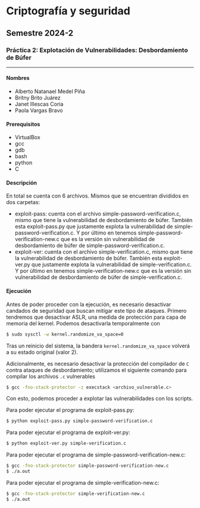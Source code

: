 # Criptografía y seguridad 
## Semestre 2024-2
### Práctica 2: Explotación de Vulnerabilidades: Desbordamiento de Búfer
------------------
#### Nombres
- Alberto Natanael Medel Piña
- Britny Brito Juárez
- Janet Illescas Coria
- Paola Vargas Bravo

#### Prerequisitos
- VirtualBox
- gcc
- gdb
- bash
- python
- C

#### Descripción
En total se cuenta con 6 archivos. Mismos que se encuentran divididos en dos carpetas:

- exploit-pass: cuenta con el archivo simple-password-verification.c, mismo que tiene  la vulnerabilidad de desbordamiento de búfer. También esta exploit-pass.py que justamente explota la vulnerabilidad de simple-password-verification.c. Y por último en tenemos simple-password-verification-new.c que es la versión sin vulnerabilidad de desbordamiento de búfer de simple-password-verification.c.
- exploit-ver: cuenta con el archivo simple-verification.c, mismo que tiene  la vulnerabilidad de desbordamiento de búfer. También esta exploit-ver.py que justamente explota la vulnerabilidad de simple-verification.c. Y por último en tenemos simple-verification-new.c que es la versión sin vulnerabilidad de desbordamiento de búfer de simple-verification.c.

#### Ejecución
Antes de poder proceder con la ejecución, es necesario desactivar candados de seguridad que buscan mitigar este tipo de ataques. Primero tendremos que desactivar ASLR, una medida de protección para capa de memoria del kernel. 
Podemos desactivarla temporalmente con 

``` sh
$ sudo sysctl -w kernel.randomize_va_space=0
```
Tras un reinicio del sistema, la bandera `kernel.randomize_va_space` volverá a su estado original (valor 2).

Adicionalmente, es necesario desactivar la protección del compilador de `C` contra ataques de desbordamiento; utilizamos el siguiente comando para compilar los archivos `.c` vulnerables

``` sh
$ gcc -fno-stack-protector -z execstack <archivo_vulnerable.c>
```
Con esto, podemos proceder a explotar las vulnerabilidades con los scripts.

Para poder ejecutar el programa de exploit-pass.py:
```sh
$ python exploit-pass.py simple-password-verification.c
```

Para poder ejecutar el programa de exploit-ver.py:
```sh
$ python exploit-ver.py simple-verification.c
```

Para poder ejecutar el programa de simple-password-verification-new.c:
```sh
$ gcc -fno-stack-protector simple-password-verification-new.c
$ ./a.out
```

Para poder ejecutar el programa de simple-verification-new.c:
```sh
$ gcc -fno-stack-protector simple-verification-new.c
$ ./a.out
```
